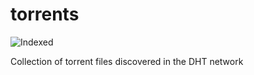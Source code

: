 torrents 
========
![Indexed](https://img.shields.io/badge/indexed-266270-blue)

Collection of torrent files discovered in the DHT network
